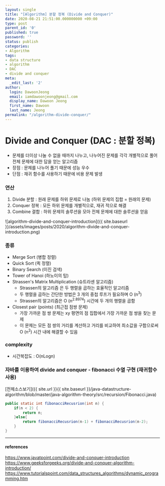 ```yaml
---
layout: single
title: "[Algorithm] 분할 정복 (Divide and Conquer)"
date: 2020-08-21 21:51:00.000000000 +09:00
type: post
parent_id: '0'
published: true
password: ''
status: publish
categories:
- Algorithm
tags:
- data structure
- algorithm
- DAC
- divide and conquer
meta:
  _edit_last: '2'
author:
  login: DawoonJeong
  email: iamdawoonjeong@gmail.com
  display_name: Dawoon Jeong
  first_name: Dawoon
  last_name: Jeong
permalink: "/algorithm-divide-conquer/"
---
```

# Divide and Conquer (DAC : 분할 정복)
- 문제를 더이상 나눌 수 없을 때까지 나누고, 나누어진 문제를 각각 개별적으로 풀어 전체 문제에 대한 답을 얻는 알고리즘
- 장점 : 문제를 나누어 풀기 때문에 성능 우수
- 단점 : 재귀 함수를 사용하기 때문에 비용 문제 발생


### 연산
1. Divide 분할 : 원래 문제를 하위 문제로 나눔 (하위 문제의 집합 = 원래의 문제)
2. Conquer 정복 : 모든 하위 문제를 개별적으로, 재귀 적으로 해결
3. Combine 결합 : 하위 문제의 솔루션을 모아 전체 문제에 대한 솔루션을 얻음


![algorithm-divide-and-conquer-introduction]({{ site.baseurl }}/assets/images/posts/2020/algorithm-divide-and-conquer-introduction.png)


### 종류
- Merge Sort (병합 정렬)
- Quick Sort (퀵 정렬)
- Binary Search (이진 검색)
- Tower of Hanoi (하노이의 탑)
- Strassen's Matrix Multiplication (슈트라센 알고리즘)
    - Strassen의 알고리즘 은 두 행렬을 곱하는 효율적인 알고리즘
    - 두 행렬을 곱하는 간단한 방법은 3 개의 중첩 루프가 필요하며 O (n<sup>3</sup>)
    - Strassen의 알고리즘은 O (n<sup>2.8974</sup>) 시간에 두 개의 행렬을 곱함
- Closest pair (points) (최근접 점쌍 문제)
    - 가장 가까운 점 쌍 문제는 xy 평면의 점 집합에서 가장 가까운 점 쌍을 찾는 문제
    - 이 문제는 모든 점 쌍의 거리를 계산하고 거리를 비교하여 최소값을 구함으로써 O (n<sup>2</sup>) 시간 내에 해결할 수 있음


### complexity
-  시간복잡도 : O(nLogn)


### 자바를 이용하여 divide and conquer - fibonacci 수열 구현 (재귀함수 사용)

[전체소스보기]({{ site.url }}{{ site.baseurl }}/java-datastructure-algorithm/blob/master/java-algorithm-theory/src/recursion/Fibonacci.java)


```java
public static int fibonacciRecusrion(int n) {
    if(n < 2) {
        return n;
    }else{
        return fibonacciRecusrion(n-1) + fibonacciRecusrion(n-2);
    }
}
```


---

#### references
<https://www.javatpoint.com/divide-and-conquer-introduction>  
<https://www.geeksforgeeks.org/divide-and-conquer-algorithm-introduction/>  
<https://www.tutorialspoint.com/data_structures_algorithms/dynamic_programming.htm>  
